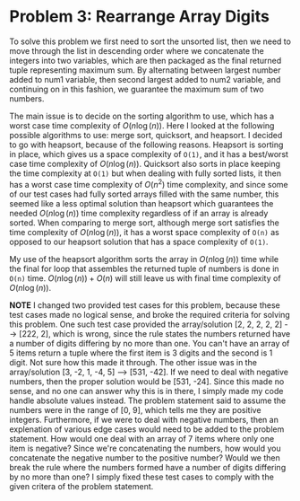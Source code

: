 
# Problem 3: Rearrange Array Digits

To solve this problem we first need to sort the unsorted list, then we need to move through the list in descending order where we concatenate the integers into two variables, which are then packaged as the final returned tuple representing maximum sum. By alternating between largest number added to num1 variable, then second largest added to num2 variable, and continuing on in this fashion, we guarantee the maximum sum of two numbers.

The main issue is to decide on the sorting algorithm to use, which has a worst case time complexity of $O(n\log(n))$. Here I looked at the following possible algorithms to use: merge sort, quicksort, and heapsort. I decided to go with heapsort, because of the following reasons. Heapsort is sorting in place, which gives us a space complexity of `O(1)`, and it has a best/worst case time complexity of $O(n\log(n))$. Quicksort also sorts in place keeping the time complexity at `O(1)` but when dealing with fully sorted lists, it then has a worst case time complexity of $O(n^2)$ time complexity, and since some of our test cases had fully sorted arrays filled with the same number, this seemed like a less optimal solution than heapsort which guarantees the needed $O(n\log(n))$ time complexity regardless of if an array is already sorted. When comparing to merge sort, although merge sort satisfies the time complexity of $O(n\log(n))$, it has a worst space complexity of `O(n)` as opposed to our heapsort solution that has a space complexity of `O(1)`.

My use of the heapsort algorithm sorts the array in $O(n\log(n))$ time while the final for loop that assembles the returned tuple of numbers is done in `O(n)` time. $O(n\log(n)) + O(n)$ will still leave us with final time complexity of $O(n\log(n))$.

**NOTE**
I changed two provided test cases for this problem, because these test cases made no logical sense, and broke the required criteria for solving this problem. One such test case provided the array/solution [2, 2, 2, 2, 2] --> [222, 2], which is wrong, since the rule states the numbers returned have a number of digits differing by no more than one. You can't have an array of 5 items return a tuple where the first item is 3 digits and the second is 1 digit. Not sure how this made it through. The other issue was in the array/solution [3, -2, 1, -4, 5] --> [531, -42]. If we need to deal with negative numbers, then the proper solution would be [531, -24]. Since this made no sense, and no one can answer why this is in there, I simply made my code handle absolute values instead. The problem statement said to assume the numbers were in the range of [0, 9], which tells me they are positive integers. Furthermore, if we were to deal with negative numbers, then an explenation of various edge cases would need to be added to the problem statement. How would one deal with an array of 7 items where only one item is negative? Since we're concatenating the numbers, how would you concatenate the negative number to the positive number? Would we then break the rule where the numbers formed have a number of digits differing by no more than one? I simply fixed these test cases to comply with the given critera of the problem statement.

